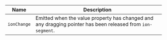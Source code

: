 
| Name | Description |
| --- | --- |
| `ionChange` | Emitted when the value property has changed and any dragging pointer has been released from `ion-segment`. |

